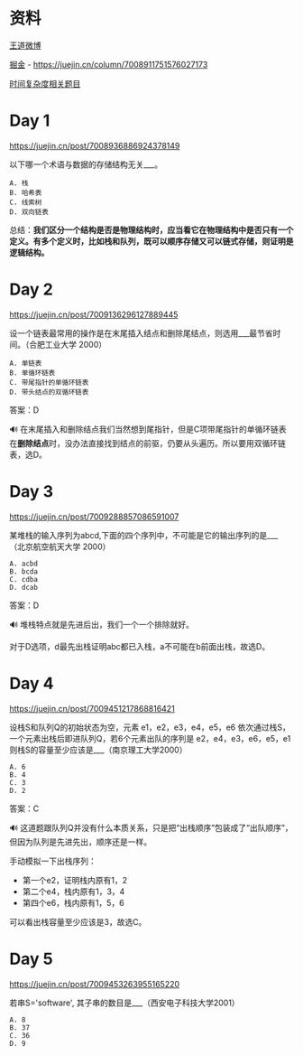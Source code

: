 # 资料

[王道微博](https://weibo.com/u/7513268052)

[掘金](https://juejin.cn/column/7008911751576027173) - https://juejin.cn/column/7008911751576027173



[时间复杂度相关题目](https://blog.csdn.net/qq_21457395/article/details/120381958)





# Day 1

https://juejin.cn/post/7008936886924378149

以下哪一个术语与数据的存储结构无关___。

```
A. 栈
B. 哈希表
C. 线索树
D. 双向链表
```

总结：**我们区分一个结构是否是物理结构时，应当看它在物理结构中是否只有一个定义。有多个定义时，比如栈和队列，既可以顺序存储又可以链式存储，则证明是逻辑结构。**





# Day 2

https://juejin.cn/post/7009136296127889445

设一个链表最常用的操作是在末尾插入结点和删除尾结点，则选用___最节省时间。（合肥工业大学 2000）

```
A. 单链表
B. 单循环链表
C. 带尾指针的单循环链表
D. 带头结点的双循环链表
```

答案：D

🔊 在末尾插入和删除结点我们当然想到尾指针，但是C项带尾指针的单循环链表在**删除结点**时，没办法直接找到结点的前驱，仍要从头遍历。所以要用双循环链表，选D。



# Day 3

https://juejin.cn/post/7009288857086591007

某堆栈的输入序列为abcd,下面的四个序列中，不可能是它的输出序列的是___（北京航空航天大学 2000）

```
A. acbd
B. bcda
C. cdba
D. dcab
```

答案：D

🔊 堆栈特点就是先进后出，我们一个一个排除就好。

对于D选项，d最先出栈证明abc都已入栈，a不可能在b前面出栈，故选D。





# Day 4

https://juejin.cn/post/7009451217868816421

设栈S和队列Q的初始状态为空，元素 e1，e2，e3，e4，e5，e6 依次通过栈S，一个元素出栈后即进队列Q，若6个元素出队的序列是 e2，e4，e3，e6，e5，e1 则栈S的容量至少应该是___（南京理工大学2000）

```
A. 6
B. 4
C. 3
D. 2
```

答案：C

🔊 这道题跟队列Q并没有什么本质关系，只是把“出栈顺序”包装成了“出队顺序”，但因为队列是先进先出，顺序还是一样。

手动模拟一下出栈序列：

- 第一个e2，证明栈内原有1，2
- 第二个e4，栈内原有1，3，4
- 第四个e6，栈内原有1，5，6

可以看出栈容量至少应该是3，故选C。



# Day 5

https://juejin.cn/post/7009453263955165220

若串S='software', 其子串的数目是___（西安电子科技大学2001）

```
A. 8
B. 37
C. 36
D. 9
```
